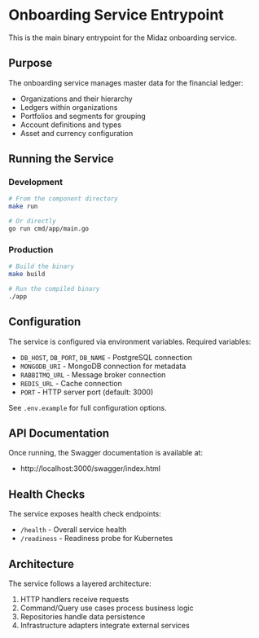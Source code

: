 # Onboarding Service Entrypoint

This is the main binary entrypoint for the Midaz onboarding service.

## Purpose

The onboarding service manages master data for the financial ledger:

- Organizations and their hierarchy
- Ledgers within organizations
- Portfolios and segments for grouping
- Account definitions and types
- Asset and currency configuration

## Running the Service

### Development

```bash
# From the component directory
make run

# Or directly
go run cmd/app/main.go
```

### Production

```bash
# Build the binary
make build

# Run the compiled binary
./app
```

## Configuration

The service is configured via environment variables. Required variables:

- `DB_HOST`, `DB_PORT`, `DB_NAME` - PostgreSQL connection
- `MONGODB_URI` - MongoDB connection for metadata
- `RABBITMQ_URL` - Message broker connection
- `REDIS_URL` - Cache connection
- `PORT` - HTTP server port (default: 3000)

See `.env.example` for full configuration options.

## API Documentation

Once running, the Swagger documentation is available at:

- http://localhost:3000/swagger/index.html

## Health Checks

The service exposes health check endpoints:

- `/health` - Overall service health
- `/readiness` - Readiness probe for Kubernetes

## Architecture

The service follows a layered architecture:

1. HTTP handlers receive requests
2. Command/Query use cases process business logic
3. Repositories handle data persistence
4. Infrastructure adapters integrate external services
